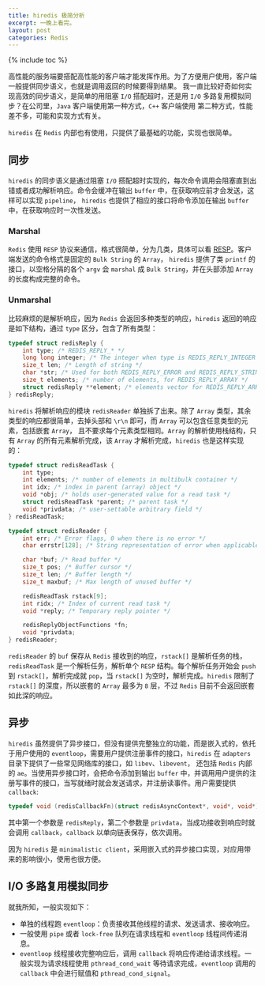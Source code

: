 ```yaml
---
title: hiredis 极简分析
excerpt: 一晚上看完。
layout: post
categories: Redis
---
```


{% include toc %}

高性能的服务端要搭配高性能的客户端才能发挥作用。为了方便用户使用，客户端一般提供同步语义，也就是调用返回的时候要得到结果。
我一直比较好奇如何实现高效的同步语义，是简单的用阻塞 `I/O` 搭配超时，还是用 `I/O` 多路复用模拟同步？在公司里，`Java` 客户端使用第一种方式，`C++` 客户端使用
第二种方式，性能差不多，可能和实现方式有关。

`hiredis` 在 `Redis` 内部也有使用，只提供了最基础的功能，实现也很简单。

## 同步
`hiredis` 的同步语义是通过阻塞 `I/O` 搭配超时实现的，每次命令调用会阻塞直到出错或者成功解析响应。命令会缓冲在输出 `buffer` 中，在获取响应前才会发送，这样可以实现 `pipeline`，
`hiredis` 也提供了相应的接口将命令添加在输出 `buffer` 中，在获取响应时一次性发送。

### Marshal
`Redis` 使用 `RESP` 协议来通信，格式很简单，分为几类，具体可以看 [RESP](https://youjiali1995.github.io/redis/client/)。客户端发送的命令格式是固定的 `Bulk String` 的 `Array`，
`hiredis` 提供了类 `printf` 的接口，以空格分隔的各个 `argv` 会 `marshal` 成 `Bulk String`，并在头部添加 `Array` 的长度构成完整的命令。

### Unmarshal
比较麻烦的是解析响应，因为 `Redis` 会返回多种类型的响应，`hiredis` 返回的响应是如下结构，通过 `type` 区分，包含了所有类型：
```c
typedef struct redisReply {
    int type; /* REDIS_REPLY_* */
    long long integer; /* The integer when type is REDIS_REPLY_INTEGER */
    size_t len; /* Length of string */
    char *str; /* Used for both REDIS_REPLY_ERROR and REDIS_REPLY_STRING */
    size_t elements; /* number of elements, for REDIS_REPLY_ARRAY */
    struct redisReply **element; /* elements vector for REDIS_REPLY_ARRAY */
} redisReply;
```

`hiredis` 将解析响应的模块 `redisReader` 单独拆了出来。除了 `Array` 类型，其余类型的响应都很简单，去掉头部和 `\r\n` 即可，而 `Array` 可以包含任意类型的元素，包括嵌套 `Array`，
且不要求每个元素类型相同。`Array` 的解析使用栈结构，只有 `Array` 的所有元素解析完成，该 `Array` 才解析完成，`hiredis` 也是这样实现的：
```c
typedef struct redisReadTask {
    int type;
    int elements; /* number of elements in multibulk container */
    int idx; /* index in parent (array) object */
    void *obj; /* holds user-generated value for a read task */
    struct redisReadTask *parent; /* parent task */
    void *privdata; /* user-settable arbitrary field */
} redisReadTask;

typedef struct redisReader {
    int err; /* Error flags, 0 when there is no error */
    char errstr[128]; /* String representation of error when applicable */

    char *buf; /* Read buffer */
    size_t pos; /* Buffer cursor */
    size_t len; /* Buffer length */
    size_t maxbuf; /* Max length of unused buffer */

    redisReadTask rstack[9];
    int ridx; /* Index of current read task */
    void *reply; /* Temporary reply pointer */

    redisReplyObjectFunctions *fn;
    void *privdata;
} redisReader;
```

`redisReader` 的 `buf` 保存从 `Redis` 接收到的响应，`rstack[]` 是解析任务的栈，`redisReadTask` 是一个解析任务，解析单个 `RESP` 结构。每个解析任务开始会 `push` 到 `rstack[]`，解析完成就 `pop`，当
`rstack[]` 为空时，解析完成。`hiredis` 限制了 `rstack[]` 的深度，所以嵌套的 `Array` 最多为 `8` 层，不过 `Redis` 目前不会返回嵌套如此深的响应。

## 异步
`hiredis` 虽然提供了异步接口，但没有提供完整独立的功能，而是嵌入式的，依托于用户使用的 `eventloop`，需要用户提供注册事件的接口，`hiredis` 在 `adapters` 目录下提供了一些常见网络库的接口，如 `libev`、`libevent`，
还包括 `Redis` 内部的 `ae`。当使用异步接口时，会把命令添加到输出 `buffer` 中，并调用用户提供的注册写事件的接口，当写就绪时就会发送请求，并注册读事件。用户需要提供 `callback`:
```c
typedef void (redisCallbackFn)(struct redisAsyncContext*, void*, void*);
```

其中第一个参数是 `redisReply`，第二个参数是 `privdata`，当成功接收到响应时就会调用 `callback`，`callback` 以单向链表保存，依次调用。

因为 `hiredis` 是 `minimalistic client`，采用嵌入式的异步接口实现，对应用带来的影响很小，使用也很方便。

## I/O 多路复用模拟同步
就我所知，一般实现如下：
* 单独的线程跑 `eventloop`：负责接收其他线程的请求、发送请求、接收响应。
* 一般使用 `pipe` 或者 `lock-free` 队列在请求线程和 `eventloop` 线程间传递消息。
* `eventloop` 线程接收完整响应后，调用 `callback` 将响应传递给请求线程。一般实现为请求线程使用 `pthread_cond_wait` 等待请求完成，`eventloop` 调用的 `callback` 中会进行赋值和 `pthread_cond_signal`。
